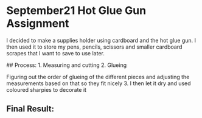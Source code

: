 # September21 Hot Glue Gun Assignment 
<p> 
  I decided to make a supplies holder using cardboard and the hot glue gun. I then used it to store my pens, pencils, scissors and smaller cardboard scrapes that I want to save to use later. 
  </p>
## Process:
1. Measuring and cutting
2. Glueing 

Figuring out the order of glueing of the different pieces and adjusting the measurements based on that so they fit nicely 
3. I then let it dry and used coloured sharpies to decorate it 

## Final Result: 



  
  

